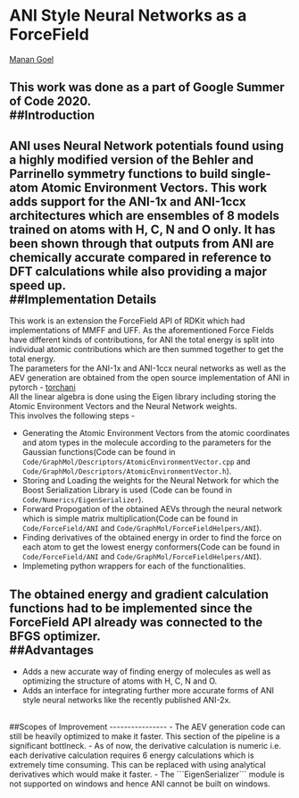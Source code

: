 ANI Style Neural Networks as a ForceField
================================
[Manan Goel](manan.goel@research.iiit.ac.in)

This work was done as a part of Google Summer of Code 2020.
<br>
##Introduction
--------------
ANI uses Neural Network potentials found using a highly modified version of the Behler and Parrinello symmetry functions to build single-atom Atomic Environment Vectors. This work adds support for the ANI-1x and ANI-1ccx architectures which are ensembles of 8 models trained on atoms with H, C, N and O only. It has been shown through that outputs from ANI are chemically accurate compared in reference to DFT calculations while also providing a major speed up.
<br>
##Implementation Details
---------------
This work is an extension the ForceField API of RDKit which had implementations of MMFF and UFF. As the aforementioned Force Fields have different kinds of contributions, for ANI the total energy is split into individual atomic contributions which are then summed together to get the total energy.
<br>
The parameters for the ANI-1x and ANI-1ccx neural networks as well as the AEV generation are obtained from the open source implementation of ANI in pytorch - [torchani](https://github.com/aiqm/torchani)
<br>
All the linear algebra is done using the Eigen library including storing the Atomic Environment Vectors and the Neural Network weights.
<br>
This involves the following steps - 
- Generating the Atomic Environment Vectors from the atomic coordinates and atom types in the molecule according to the parameters for the Gaussian functions(Code can be found in ```Code/GraphMol/Descriptors/AtomicEnvironmentVector.cpp``` and ```Code/GraphMol/Descriptors/AtomicEnvironmentVector.h```).
- Storing and Loading the weights for the Neural Network for which the Boost Serialization Library is used (Code can be found in ```Code/Numerics/EigenSerializer```).
- Forward Propogation of the obtained AEVs through the neural network which is simple matrix multiplication(Code can be found in ```Code/ForceField/ANI``` and ```Code/GraphMol/ForceFieldHelpers/ANI```).
- Finding derivatives of the obtained energy in order to find the force on each atom to get the lowest energy conformers(Code can be found in ```Code/ForceField/ANI``` and ```Code/GraphMol/ForceFieldHelpers/ANI```).
- Implemeting python wrappers for each of the functionalities.

The obtained energy and gradient calculation functions had to be implemented since the ForceField API already was connected to the BFGS optimizer.
<br>
##Advantages
----------------
- Adds a new accurate way of finding energy of molecules as well as optimizing the structure of atoms with H, C, N and O.
- Adds an interface for integrating further more accurate forms of ANI style neural networks like the recently published ANI-2x.
<br>
##Scopes of Improvement
----------------
- The AEV generation code can still be heavily optimized to make it faster. This section of the pipeline is a significant bottlneck.
- As of now, the derivative calculation is numeric i.e. each derivative calculation requires 6 energy calculations which is extremely time consuming. This can be replaced with using analytical derivatives which would make it faster.
- The ```EigenSerializer``` module is not supported on windows and hence ANI cannot be built on windows.

